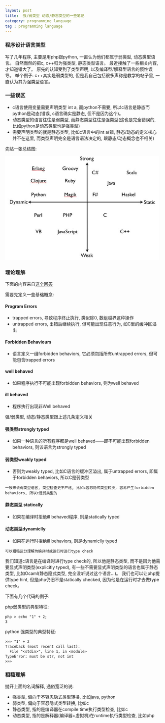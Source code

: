 ```yaml
---
layout: post
title:  强/弱类型 动态/静态类型的一些笔记
category: programming language
tag : programming language
--- 
```


### 程序设计语言类型   

写了几年程序, 主要是用php跟python, 一直认为他们都属于弱类型, 动态类型语言。 自然而然的把c, c++归为强类型, 静态类型语言。 最近接触了一些相关内容, 才知道错大了。 原先的认知受到了类型声明, 以及编译型/解释型语言的惯性误导。 举个例子: c++其实是弱类型的, 但是我自己包括很多声称是教学的帖子里, 一直认为其为强类型语言。  

### 一些误区 

* c语言使用变量需要声明类型 int a, 而python不需要, 所以c语言是静态而python是动态(错误, c语言确实是静态, 但不是因为这个)。  
* 动态类型的语言往往是弱类型, 而静态类型往往是强类型(这也是完全错误的, 比如python是动态类型也是强类型)  
* 需要声明类型的就是静态类型, 比如c语言中的int a(错, 静态/动态的定义核心并不在这里, 而类型声明完全是语言语法决定的, 跟静态/动态概念也不相关)    

先贴一张总结图:  

<img src="/img/in-post/types.jpg">  



### 理论理解   

下面的内容来自[这个回答](https://www.zhihu.com/question/19918532) 

需要先定义一些基础概念:  

#### Program Errors  

* trapped errors, 导致程序终止执行, 类似除0, 数组越界这种操作  
* untrapped errors, 出错后继续执行, 但可能出现任意行为, 如C里的缓冲区溢出   

#### Forbidden Behaviours  

* 语言定义一组forbidden behaviors, 它必须包括所有untrapped errors,  但可能包含trapped errors  

#### well behaved  

* 如果程序执行不可能出现forbidden behaviors, 则为well behaved 

#### ill behaved   

* 程序执行出现非Well behaved   

强/弱类型, 动态/静态类型跟上述几条定义相关   

#### 强类型strongly typed  

* 如果一种语言的所有程序都是well behaved——即不可能出现forbidden behaviors, 则该语言为strongly typed    

#### 弱类型weakly typed  

* 否则为weakly typed, 比如C语言的缓冲区溢出, 属于untrapped errors, 即属于forbidden behaviors, 所以C是弱类型    

`一般来说弱类型语言, 类型检查更不严格, 比如c容忍隐式类型转换, 容易产生forbidden behaviors, 所以c是弱类型的`  

#### 静态类型 statically  

* 如果在编译时拒绝ill behaved程序, 则是statically typed  

#### 动态类型dynamiclly  

* 如果在运行时拒绝ill behaviors, 则是dynamiclly typed  

`可以粗糙区分理解为编译时或运行时进行type check`  


我们知道c语言是在编译时进行type check的, 所以他是静态类型, 而不是因为他需要显式声明类型(explicitly typed), 有一些不需要显式声明类型的语言也属于静态类型, 比如Ocaml(静态隐式类型, 完全没听说过这个语言...)。 我们也可以让php提供type hint, 但是php仍旧不是statically checked, 因为他是在运行时才去做type check。  

下面有几个代码的例子:  

php弱类型的典型特征:  

```
php > echo "1" + 2;
3
```

python 强类型的典型特征:

```
>>> "1" + 2
Traceback (most recent call last):
  File "<stdin>", line 1, in <module>
TypeError: must be str, not int
>>> 
```  

### 粗糙理解  

抛开上面的名词解释, 通俗宽泛的说:  

* 强类型, 偏向于不容忍隐式类型转换, 比如java, python  
* 弱类型, 偏向于容忍隐式类型转换, 比如c  
* 静态类型, 指的是编译器在compile time执行类型检查, 比如c 
* 动态类型, 指的是解释器(编译器+虚拟机)在runtime执行类型检查, 比如php








